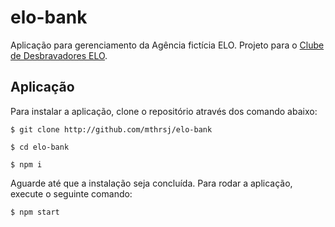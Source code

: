 # elo-bank
Aplicação para gerenciamento da Agência fictícia ELO. Projeto para o [Clube de Desbravadores ELO](https://www.facebook.com/desbravadoreselo).

## Aplicação

Para instalar a aplicação, clone o repositório através dos comando abaixo:

`$ git clone http://github.com/mthrsj/elo-bank`

`$ cd elo-bank`

`$ npm i`

Aguarde até que a instalação seja concluída. Para rodar a aplicação, execute o seguinte comando:

`$ npm start`